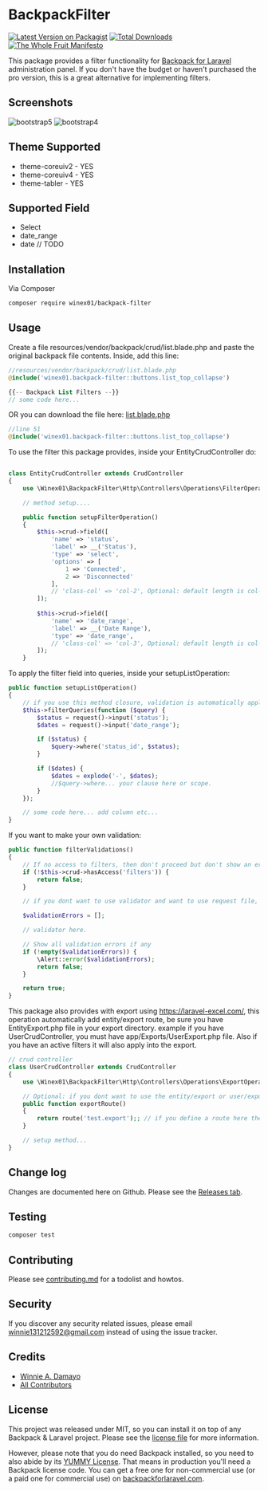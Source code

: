 # BackpackFilter

[![Latest Version on Packagist][ico-version]][link-packagist]
[![Total Downloads][ico-downloads]][link-downloads]
[![The Whole Fruit Manifesto](https://img.shields.io/badge/writing%20standard-the%20whole%20fruit-brightgreen)](https://github.com/the-whole-fruit/manifesto)

This package provides a filter functionality for [Backpack for Laravel](https://backpackforlaravel.com/) administration panel. If you don't have the budget or haven't purchased the pro version, this is a great alternative for implementing filters.

## Screenshots
![bootstrap5](https://github.com/user-attachments/assets/537cd5a5-85f1-4bb7-b790-7de7de330d70)
![bootstrap4](https://github.com/user-attachments/assets/b411481d-6ccf-47aa-828a-79e7f2e17b01)

## Theme Supported
- theme-coreuiv2 - YES
- theme-coreuiv4 - YES
- theme-tabler   - YES

## Supported Field
- Select
- date_range
- date // TODO

## Installation

Via Composer

``` bash
composer require winex01/backpack-filter
```

## Usage

Create a file resources/vendor/backpack/crud/list.blade.php and paste the original backpack file contents. Inside, add this line:

```php
//resources/vendor/backpack/crud/list.blade.php
@include('winex01.backpack-filter::buttons.list_top_collapse')

{{-- Backpack List Filters --}}
// some code here...
```
OR you can download the file here:
[list.blade.php](https://github.com/Laravel-Backpack/CRUD/blob/main/src/resources/views/crud/list.blade.php)
```php
//line 51
@include('winex01.backpack-filter::buttons.list_top_collapse')
```

To use the filter this package provides, inside your EntityCrudController do:

```php

class EntityCrudController extends CrudController
{
    use \Winex01\BackpackFilter\Http\Controllers\Operations\FilterOperation;

    // method setup....

    public function setupFilterOperation()
    {
        $this->crud->field([
            'name' => 'status',
            'label' => __('Status'),
            'type' => 'select',
            'options' => [
                1 => 'Connected',
                2 => 'Disconnected'
            ],
            // 'class-col' => 'col-2', Optional: default length is col-2 
        ]);
    
        $this->crud->field([
            'name' => 'date_range',
            'label' => __('Date Range'),
            'type' => 'date_range',
            // 'class-col' => 'col-3', Optional: default length is col-3
        ]);
    }
```

To apply the filter field into queries, inside your setupListOperation:

```php
public function setupListOperation()
{
    // if you use this method closure, validation is automatically applied.
    $this->filterQueries(function ($query) {
        $status = request()->input('status');
        $dates = request()->input('date_range');

        if ($status) {
            $query->where('status_id', $status);
        }

        if ($dates) {
            $dates = explode('-', $dates);
            //$query->where... your clause here or scope.
        }
    });

    // some code here... add column etc...
}
```

If you want to make your own validation:
```php
public function filterValidations()
{   
    // If no access to filters, then don't proceed but don't show an error.
    if (!$this->crud->hasAccess('filters')) {
        return false;
    }

    // if you dont want to use validator and want to use request file, modify below, up to you.

    $validationErrors = [];

    // validator here.

    // Show all validation errors if any
    if (!empty($validationErrors)) {
        \Alert::error($validationErrors);
        return false;
    }

    return true;
}
```

This package also provides with export using https://laravel-excel.com/, this operation automatically add entity/export route, be sure you have EntityExport.php file in your export directory. 
example if you have UserCrudController, you must have app/Exports/UserExport.php file. Also if you have an active filters it will also apply into the export.
```php
// crud controller
class UserCrudController extends CrudController
{
    use \Winex01\BackpackFilter\Http\Controllers\Operations\ExportOperation;

    // Optional: if you dont want to use the entity/export or user/export convention you can override the export route:
    public function exportRoute()
    {
        return route('test.export');; // if you define a route here then it will use instead of the auto
    }    

    // setup method...
}

```

## Change log

Changes are documented here on Github. Please see the [Releases tab](https://github.com/winex01/backpack-filter/releases).

## Testing

``` bash
composer test
```

## Contributing

Please see [contributing.md](contributing.md) for a todolist and howtos.

## Security

If you discover any security related issues, please email winnie131212592@gmail.com instead of using the issue tracker.

## Credits

- [Winnie A. Damayo][link-author]
- [All Contributors][link-contributors]

## License

This project was released under MIT, so you can install it on top of any Backpack & Laravel project. Please see the [license file](license.md) for more information. 

However, please note that you do need Backpack installed, so you need to also abide by its [YUMMY License](https://github.com/Laravel-Backpack/CRUD/blob/master/LICENSE.md). That means in production you'll need a Backpack license code. You can get a free one for non-commercial use (or a paid one for commercial use) on [backpackforlaravel.com](https://backpackforlaravel.com).


[ico-version]: https://img.shields.io/packagist/v/winex01/backpack-filter.svg?style=flat-square
[ico-downloads]: https://img.shields.io/packagist/dt/winex01/backpack-filter.svg?style=flat-square

[link-packagist]: https://packagist.org/packages/winex01/backpack-filter
[link-downloads]: https://packagist.org/packages/winex01/backpack-filter
[link-author]: https://github.com/winex01
[link-contributors]: ../../contributors
